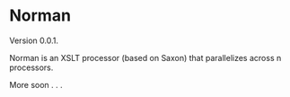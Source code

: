 
Norman
======

Version 0.0.1.

Norman is an XSLT processor (based on Saxon) that parallelizes across n processors.

More soon . . .
